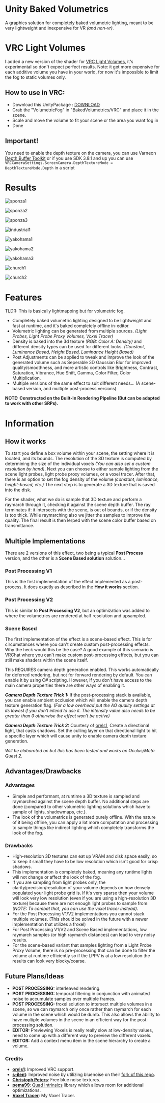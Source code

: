 # Unity Baked Volumetrics
A graphics solution for completely baked volumetric lighting, meant to be very lightweight and inexpensive for VR *(and non-vr)*. 

# VRC Light Volumes
I added a new version of the shader for [VRC Light Volumes](https://github.com/REDSIM/VRCLightVolumes/), it's experimental so don't expect perfect results.
Note: it get more expensive for each additive volume you have in your world, for now it's impossible to limit the fog to static volumes only.

## How to use in VRC:
- Download this UnityPackage : [DOWNLOAD](https://github.com/Ikeiwa/Unity-Baked-Volumetrics/raw/refs/heads/main/GithubContent/VRC_Volumetric_Fog.unitypackage)
- Grab the "VolumetricFog" in "BakedVolumetrics/VRC" and place it in the scene.
- Scale and move the volume to fit your scene or the area you want fog in
- Done

## Important! 
You need to enable the depth texture on the camera, you can use Varneon [Depth Buffer Toolkit](https://github.com/Varneon/VUdon-DepthBufferToolkit) or if you use SDK 3.8.1 and up you can use `VRCCameraSettings.ScreenCamera.DepthTextureMode = DepthTextureMode.Depth` in a script

# Results
![sponza1](GithubContent/sponza1.jpg)

![sponza2](GithubContent/sponza2.png)

![sponza3](GithubContent/sponza3.png)

![industrial1](GithubContent/industrial1.png)

![yakohama1](GithubContent/yakohama1.png)

![yakohama2](GithubContent/yakohama2.png)

![yakohama3](GithubContent/yakohama3.jpg)

![church1](GithubContent/church1.png)

![church2](GithubContent/church2.png)

# Features

TLDR: This is basically lightmapping but for volumetric fog. 

- Completely baked volumetric lighting designed to be lightweight and fast at runtime, and it's baked completely offline in-editor.
- Volumetric lighting can be generated from multiple sources. *(Light Probes, Light Probe Proxy Volumes, Voxel Tracer)* 
- Density is baked into the 3d texture *(RGB: Color A: Density)* and different density types can be used for different looks. *(Constant, Luminance Based, Height Based, Luminance Height Based)*
- Post Adjustments can be applied to tweak and improve the look of the generated volume such as Seperable 3D Gaussian Blur for improved quality/smoothness, and more artistic controls like Brightness, Contrast, Saturation, Vibrance, Hue Shift, Gamma, Color Filter, Color Multiplication.
- Multiple versions of the same effect to suit different needs... (A scene-based version, and multiple post-process versions)

**NOTE: Constructed on the Built-In Rendering Pipeline (But can be adapted to work with other SRPs).**

# Information

## How it works

To start you define a box volume within your scene, the setting where it is located, and its bounds. The resolution of the 3D texture is computed by determining the size of the individual voxels *(You can also set a custom resolution by hand)*. Next you can choose to either sample lighting from the scene light probes, light probe proxy volumes, or a voxel tracer. After that, there is an option to set the fog density of the volume *(constant, luminance, height-based, etc.)* The next step is to generate a 3D texture that is saved into the disk. 

For the shader, what we do is sample that 3D texture and perform a raymarch through it, checking it against the scene depth buffer. The ray terminates if: it intersects with the scene, is out of bounds, or if the density is too thick. While raymarching also we jitter the samples to improve the quality. The final result is then lerped with the scene color buffer based on transmittance.

## Multiple Implementations

There are 2 versions of this effect, two being a typical **Post Process** version, and the other is a **Scene Based solution** solution...

### Post Processing V1
This is the first implementation of the effect implemented as a post-process. It does exactly as described in the **How it works** section.

### Post Processing V2
This is similar to **Post Processing V2**, but an optimization was added to where the volumetrics are rendered at half resolution and upsampled.

### Scene Based
The first implementation of the effect is a scene-based effect. This is for circumstances where you can't create custom post-processing effects. Why the heck would this be the case? A good example of this scenario is VRChat where you can't make custom post-processing effects, but you can still make shaders within the scene itself. 

This REQUIRES camera depth generation enabled. This works automatically for deferred rendering, but not for forward rendering by default. You can enable it by using C# scripting. However, if you don't have access to the main camera properties there are other ways of enabling it.

***Camera Depth Texture Trick 1:*** If the post-processing stack is available, you can enable ambient occlusion which will enable the camera depth texture generation flag. *(For a low overhead put the AO quality settings at its lowest if you don't intend to use it. The intensity value also needs to be greater than 0 otherwise the effect won't be active)*

***Camera Depth Texture Trick 2:***  Courtesy of [orels1](https://github.com/orels1), Create a directional light, that casts shadows. Set the culling layer on that directional light to hit a specific layer which will cause unity to enable camera depth texture generation.

*Will be elaborated on but this has been tested and works on Oculus/Meta Quest 2.*

## Advantages/Drawbacks

### Advantages

- Simple and performant, at runtime a 3D texture is sampled and raymarched against the scene depth buffer. No additional steps are done (compared to other volumetric lighting solutions which have to sample of lights, shadowmaps, etc.).
- The look of the volumetrics is generated purely offline. With the nature of it being offline, you can apply a lot more computation and processing to sample things like indirect lighting which completely transforms the look of the fog.

### Drawbacks

- High-resolution 3D textures can eat up VRAM and disk space easily, so to keep it small they have to be low resolution which isn't good for crisp shadows.
- This implementation is completely baked, meaning any runtime lights will not change or affect the look of the fog.
- If you are sampling from light probes only, the clarity/precision/resolution of your volume depends on how densely populated your light probe grid is. If it's very sparse then your volume will look very low resolution (even if you are using a high-resolution 3D texture) because there are not enough light probes to sample from *(NOTE: To combat that, you can use the voxel tracer instead)*.
- For the Post Processing V1/V2 implementations you cannot stack multiple volumes. (This should be solved in the future with a newer implementation that utilizes a froxel)
- For Post Processing V1/V2 and Scene Based implementations, low raymarch samples (or high raymarch distances) can lead to very noisy results.
- For the scene-based variant that samples lighting from a Light Probe Proxy Volume, there is no pre-processing that can be done to filter the volume at runtime efficiently so if the LPPV is at a low resolution the results can look very blocky/coarse.

## Future Plans/Ideas

- **POST PROCESSING:** interleaved rendering.
- **POST PROCESSING:** temporal filtering in conjunction with animated noise to accumulate samples over multiple frames.
- **POST PROCESSING:** froxel solution to intersect multiple volumes in a scene, so we can raymarch only once rather than raymarch for each volume in the scene which would be dumb. This also allows the ability to have multiple volumes in the scene in an efficient way for the post-processing solution.
- **EDITOR:** Previewing Voxels is really really slow at low-density values, need to come up with a different way to preview the different voxels.
- **EDITOR:** Add a context menu item in the scene hierarchy to create a volume.

### Credits

- **[orels1](https://github.com/orels1)**: Improved VRC support.
- **[s-ilent](https://github.com/s-ilent)**: Improved noise by utilizing bluenoise on their [fork of this repo](https://github.com/s-ilent/Unity-Baked-Volumetrics).
- **[Christoph Peters](http://momentsingraphics.de/BlueNoise.html)**: Free blue noise textures.
- **[pema99](https://gist.github.com/pema99)**: [Quad Intrinsics](https://gist.github.com/pema99/9585ca31e31ea8b5bd630171d76b6f3a) library which allows room for additional optimizations.
- **[Voxel Tracer](https://github.com/frostbone25/Unity-Voxel-Tracer)**: My Voxel Tracer.

